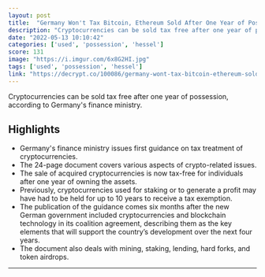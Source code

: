 ```yaml
---
layout: post
title:  "Germany Won't Tax Bitcoin, Ethereum Sold After One Year of Possession even if they're used for staking."
description: "Cryptocurrencies can be sold tax free after one year of possession, according to Germany's finance ministry."
date: "2022-05-13 10:10:42"
categories: ['used', 'possession', 'hessel']
score: 131
image: "https://i.imgur.com/6x8G2HI.jpg"
tags: ['used', 'possession', 'hessel']
link: "https://decrypt.co/100086/germany-wont-tax-bitcoin-ethereum-sold-after-one-year-of-possession"
---
```


Cryptocurrencies can be sold tax free after one year of possession, according to Germany's finance ministry.

## Highlights

- Germany's finance ministry issues first guidance on tax treatment of cryptocurrencies.
- The 24-page document covers various aspects of crypto-related issues.
- The sale of acquired cryptocurrencies is now tax-free for individuals after one year of owning the assets.
- Previously, cryptocurrencies used for staking or to generate a profit may have had to be held for up to 10 years to receive a tax exemption.
- The publication of the guidance comes six months after the new German government included cryptocurrencies and blockchain technology in its coalition agreement, describing them as the key elements that will support the country’s development over the next four years.
- The document also deals with mining, staking, lending, hard forks, and token airdrops.

---
